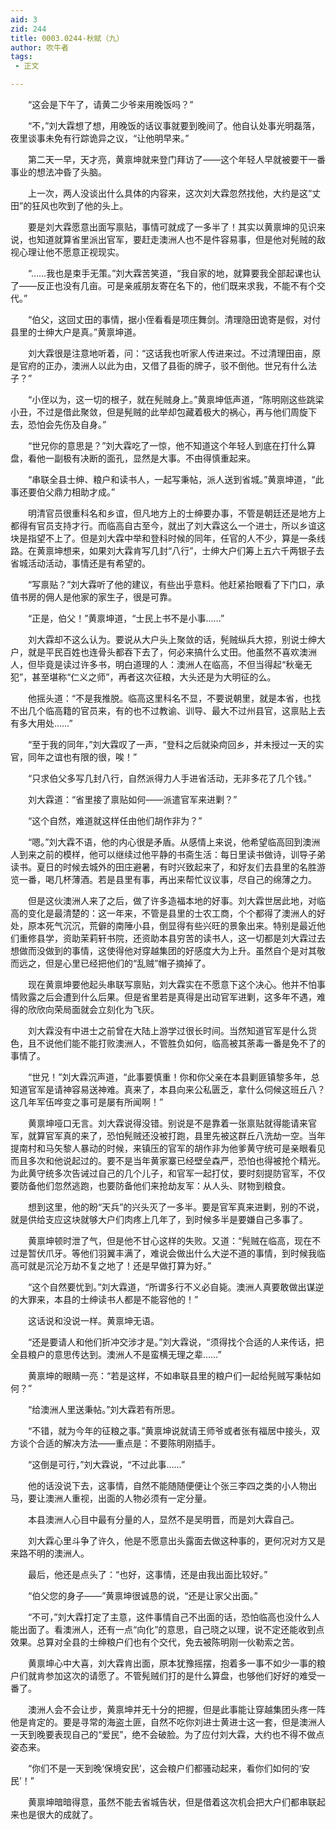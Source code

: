 ```yaml
---
aid: 3
zid: 244
title: 0003.0244-秋赋（九）
author: 吹牛者
tags: 
 - 正文

---
```




　　“这会是下午了，请黄二少爷来用晚饭吗？”

　　“不，”刘大霖想了想，用晚饭的话议事就要到晚间了。他自认处事光明磊落，夜里谈事未免有行踪诡异之议，“让他明早来。”

　　第二天一早，天才亮，黄禀坤就来登门拜访了——这个年轻人早就被要干一番事业的想法冲昏了头脑。

　　上一次，两人没谈出什么具体的内容来，这次刘大霖忽然找他，大约是这“丈田”的狂风也吹到了他的头上。

　　要是刘大霖愿意出面写禀贴，事情可就成了一多半了！其实以黄禀坤的见识来说，也知道就算省里派出官军，要赶走澳洲人也不是件容易事，但是他对髡贼的敌视心理让他不愿意正视现实。

　　“……我也是束手无策。”刘大霖苦笑道，“我自家的地，就算要我全部起课也认了——反正也没有几亩。可是亲戚朋友寄在名下的，他们既来求我，不能不有个交代。”

　　“伯父，这回丈田的事情，据小侄看看是项庄舞剑。清理隐田诡寄是假，对付县里的士绅大户是真。”黄禀坤道。

　　刘大霖很是注意地听着，问：“这话我也听家人传进来过。不过清理田亩，原是官府的正办，澳洲人以此为由，又借了县衙的牌子，驳不倒他。世兄有什么法子？”

　　“小侄以为，这一切的根子，就在髡贼身上。”黄禀坤低声道，“陈明刚这些跳梁小丑，不过是借此聚敛，但是髡贼的此举却包藏着极大的祸心，再与他们周旋下去，恐怕会先伤及自身。”

　　“世兄你的意思是？”刘大霖吃了一惊，他不知道这个年轻人到底在打什么算盘，看他一副极有决断的面孔，显然是大事。不由得慎重起来。

　　“串联全县士绅、粮户和读书人，一起写秉帖，派人送到省城。”黄禀坤道，“此事还要伯父鼎力相助才成。”

　　明清官员很重科名和乡谊，但凡地方上的士绅要办事，不管是朝廷还是地方上都得有官员支持才行。而临高自古至今，就出了刘大霖这么一个进士，所以乡谊这块是指望不上了。但是刘大霖中举和登科时候的同年，任官的人不少，算是一条线路。在黄禀坤想来，如果刘大霖肯写几封“八行”，士绅大户们筹上五六千两银子去省城活动活动，事情还是有希望的。

　　“写禀贴？”刘大霖听了他的建议，有些出乎意料。他赶紧抬眼看了下门口，承值书房的佣人是他家的家生子，很是可靠。

　　“正是，伯父！”黄禀坤道，“士民上书不是小事……”

　　刘大霖却不这么认为。要说从大户头上聚敛的话，髡贼纵兵大掠，别说士绅大户，就是平民百姓也连骨头都吞下去了，何必来搞什么丈田。他虽然不喜欢澳洲人，但毕竟是读过许多书，明白道理的人：澳洲人在临高，不但当得起“秋毫无犯”，甚至堪称“仁义之师”，再者这次征粮，大头还是为大明征的么。

　　他摇头道：“不是我推脱。临高这里科名不显，不要说朝里，就是本省，也找不出几个临高籍的官员来，有的也不过教谕、训导、最大不过州县官，这禀贴上去有多大用处……”

　　“至于我的同年，”刘大霖叹了一声，“登科之后就染疴回乡，并未授过一天的实官，同年之谊也有限的很，唉！”

　　“只求伯父多写几封八行，自然派得力人手进省活动，无非多花了几个钱。”

　　刘大霖道：“省里接了禀贴如何——派遣官军来进剿？”

　　“这个自然，难道就这样任由他们胡作非为？”

　　“嗯。”刘大霖不语，他的内心很是矛盾。从感情上来说，他希望临高回到澳洲人到来之前的模样，他可以继续过他平静的书斋生活：每日里读书做诗，训导子弟读书。夏日的时候去城外的田庄避暑，有时兴致起来了，和好友们去县里的名胜游览一番，喝几杯薄酒。若是县里有事，再出来帮忙议议事，尽自己的绵薄之力。

　　但是这伙澳洲人来了之后，做了许多造福本地的好事。刘大霖世居此地，对临高的变化是最清楚的：这一年来，不管是县里的士农工商，个个都得了澳洲人的好处，原本死气沉沉，荒僻的南陲小县，倒显得有些兴旺的景象出来。特别是最近他们重修县学，资助茉莉轩书院，还资助本县穷苦的读书人，这一切都是刘大霖过去想做而没做到的事情，这使得他对穿越集团的好感度大为上升。虽然自个是对其敬而远之，但是心里已经把他们的“乱贼”帽子摘掉了。

　　现在黄禀坤要他起头串联写禀贴，刘大霖实在不愿意下这个决心。他并不怕事情败露之后会遭到什么后果。但是省里若是真得是出动官军进剿，这多年不遇，难得的欣欣向荣局面就会立刻化为飞灰。

　　刘大霖没有中进士之前曾在大陆上游学过很长时间。当然知道官军是什么货色，且不说他们能不能打败澳洲人，不管胜负如何，临高被其荼毒一番是免不了的事情了。

　　“世兄！”刘大霖沉声道，“此事要慎重！你和你父亲在本县剿匪镇黎多年，总知道官军是请神容易送神难。真来了，本县向来公私匮乏，拿什么伺候这班丘八？这几年军伍哗变之事可是屡有所闻啊！”

　　黄禀坤哑口无言。刘大霖说得没错。别说是不是靠着一张禀贴就得能请来官军，就算官军真的来了，恐怕髡贼还没被打跑，县里先被这群丘八洗劫一空。当年提南村和马矢黎人暴动的时候，来镇压的官军的胡作非为他爹黄守统可是亲眼看见而且多次和他说起过的。要不是当年黄家寨已经壁垒森严，恐怕也得被抢个精光。为此黄守统多次告诫过自己的几个儿子，和官军一起打仗，要时刻提防官军，不仅要防备他们忽然逃跑，也要防备他们来抢劫友军：从人头、财物到粮食。

　　想到这里，他的盼“天兵”的兴头灭了一多半。要是官军真来进剿，别的不说，就是供给支应这块就够大户们肉疼上几年了，到时候多半是要嫌自己多事了。

　　黄禀坤顿时泄了气，但是他不甘心这样的失败。又道：“髡贼在临高，现在不过是暂伏爪牙。等他们羽翼丰满了，难说会做出什么大逆不道的事情，到时候我临高可就是沉沦万劫不复之地了！还是早做打算为好。”

　　“这个自然要忧到。”刘大霖道，“所谓多行不义必自毙。澳洲人真要敢做出谋逆的大罪来，本县的士绅读书人都是不能容他的！”

　　这话说和没说一样。黄禀坤无语。

　　“还是要请人和他们折冲交涉才是。”刘大霖说，“须得找个合适的人来传话，把全县粮户的意思传达到。澳洲人不是蛮横无理之辈……”

　　黄禀坤的眼睛一亮：“若是这样，不如串联县里的粮户们一起给髡贼写秉帖如何？”

　　“给澳洲人里送秉帖。”刘大霖若有所思。

　　“不错，就为今年的征粮之事。”黄禀坤说就请王师爷或者张有福居中接头，双方谈个合适的解决方法——重点是：不要陈明刚插手。

　　“这倒是可行，”刘大霖说，“不过此事……”

　　他的话没说下去，这事情，自然不能随随便便让个张三李四之类的小人物出马，要让澳洲人重视，出面的人物必须有一定分量。

　　本县澳洲人心目中最有分量的人，显然不是吴明晋，而是刘大霖自己。

　　刘大霖心里斗争了许久，他是不愿意出头露面去做这种事的，更何况对方又是来路不明的澳洲人。

　　最后，他还是点头了：“也好，这事情，还是由我出面比较好。”

　　“伯父您的身子——”黄禀坤很诚恳的说，“还是让家父出面。”

　　“不可，”刘大霖打定了主意，这件事情自己不出面的话，恐怕临高也没什么人能出面了。看澳洲人，还有一点“向化”的意思，自己晓之以理，说不定还能收到点效果。总算对全县的士绅粮户们也有个交代，免去被陈明刚一伙勒索之苦。

　　黄禀坤心中大喜，刘大霖肯出面，原本犹豫摇摆，抱着多一事不如少一事的粮户们就肯参加这次的请愿了。不管髡贼们打的是什么算盘，也够他们好好的难受一番了。

　　澳洲人会不会让步，黄禀坤并无十分的把握，但是此事能让穿越集团头疼一阵他是肯定的。要是寻常的海盗土匪，自然不吃你刘进士黄进士这一套，但是澳洲人一天到晚要表现自己的“爱民”，绝不会破脸。为了应付刘大霖，大约也不得不做点姿态来。

　　“你们不是一天到晚‘保境安民’，这会粮户们都骚动起来，看你们如何的‘安民’！”

　　黄禀坤暗暗得意，虽然不能去省城告状，但是借着这次机会把大户们都串联起来也是很大的成就了。


